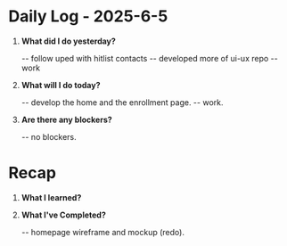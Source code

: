 # Daily Log - 2025-6-5

1. **What did I do yesterday?**

   -- follow uped with hitlist contacts
   -- developed more of ui-ux repo
   -- work

2. **What will I do today?**
   
   -- develop the home and the enrollment page.
   -- work.

3. **Are there any blockers?**

   -- no blockers.

# Recap

1. **What I learned?**



2. **What I've Completed?**

   -- homepage wireframe and mockup (redo).

<!--
   git add .; git commit -m "daily stand-up"; git push;
   git add .; git commit -m "daily close"; git push;
-->